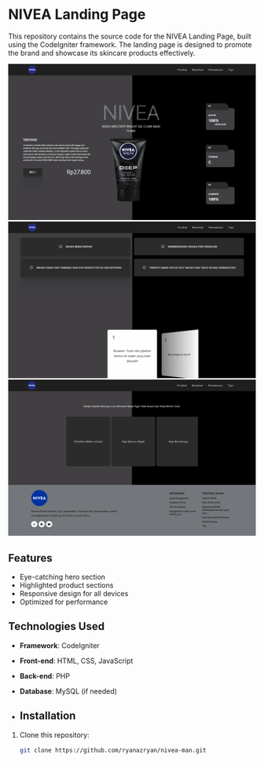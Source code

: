 # NIVEA Landing Page

This repository contains the source code for the NIVEA Landing Page, built using the CodeIgniter framework. The landing page is designed to promote the brand and showcase its skincare products effectively.


![Landing Page UI](https://github.com/ryanazryan/nivea-man/blob/main/assets/images/ui.png?raw=true)
![Landing Page UI](https://github.com/ryanazryan/nivea-man/blob/main/assets/images/ui2.png?raw=true)
![Landing Page UI](https://github.com/ryanazryan/nivea-man/blob/main/assets/images/ui3.png?raw=true)

## Features
- Eye-catching hero section
- Highlighted product sections
- Responsive design for all devices
- Optimized for performance

## Technologies Used
- **Framework**: CodeIgniter
- **Front-end**: HTML, CSS, JavaScript
- **Back-end**: PHP
- **Database**: MySQL (if needed)

- ## Installation
1. Clone this repository:
   
   ```bash
   git clone https://github.com/ryanazryan/nivea-man.git
